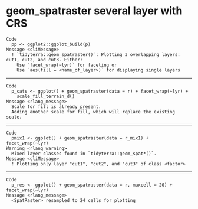 # geom_spatraster several layer with CRS

    Code
      pp <- ggplot2::ggplot_build(p)
    Message <cliMessage>
      ! `tidyterra::geom_spatraster()`: Plotting 3 overlapping layers: cut1, cut2, and cut3. Either:
        Use `facet_wrap(~lyr)` for faceting or
        Use `aes(fill = <name_of_layer>)` for displaying single layers

---

    Code
      p_cats <- ggplot() + geom_spatraster(data = r) + facet_wrap(~lyr) +
        scale_fill_terrain_d()
    Message <rlang_message>
      Scale for fill is already present.
      Adding another scale for fill, which will replace the existing scale.

---

    Code
      pmix1 <- ggplot() + geom_spatraster(data = r_mix1) + facet_wrap(~lyr)
    Warning <rlang_warning>
      Mixed layer classes found in `tidyterra::geom_spat*()`.
    Message <cliMessage>
      ! Plotting only layer "cut1", "cut2", and "cut3" of class <factor>

---

    Code
      p_res <- ggplot() + geom_spatraster(data = r, maxcell = 20) + facet_wrap(~lyr)
    Message <rlang_message>
      <SpatRaster> resampled to 24 cells for plotting

